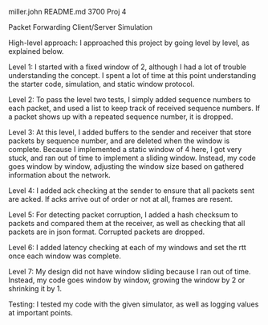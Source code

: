 miller.john 
README.md
3700 Proj 4

Packet Forwarding Client/Server Simulation

High-level approach:
I approached this project by going level by level, as explained below.

Level 1: I started with a fixed window of 2, although I had a lot of trouble understanding the concept. I spent a lot of time at this point understanding the starter code, simulation, and static window protocol.

Level 2: To pass the level two tests, I simply added sequence numbers to each packet, and used a list to keep track of received sequence numbers. If a packet shows up with a repeated sequence number, it is dropped.

Level 3: At this level, I added buffers to the sender and receiver that store packets by sequence number, and are deleted when the window is complete. Because I implemented a static window of 4 here, I got very stuck, and ran out of time to implement a sliding window. Instead, my code goes window by window, adjusting the window size based on gathered information about the network.

Level 4: I added ack checking at the sender to ensure that all packets sent are acked. If acks arrive out of order or not at all, frames are resent.

Level 5: For detecting packet corruption, I added a hash checksum to packets and compared them at the receiver, as well as checking that all packets are in json format. Corrupted packets are dropped.

Level 6: I added latency checking at each of my windows and set the rtt once each window was complete.

Level 7: My design did not have window sliding because I ran out of time. Instead, my code goes window by window, growing the window by 2 or shrinking it by 1. 

Testing:
I tested my code with the given simulator, as well as logging values at important points.